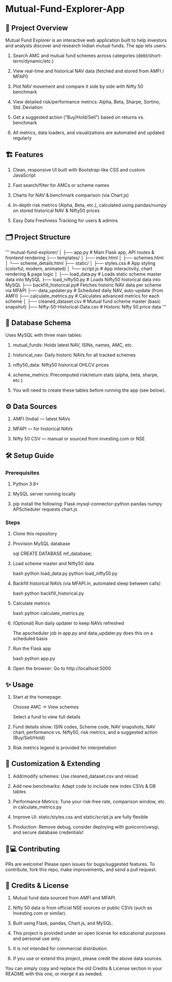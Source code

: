 # Mutual-Fund-Explorer-App

## 🚀 Project Overview
Mutual Fund Explorer is an interactive web application built to help investors and analysts discover and research Indian mutual funds. The app lets users:

1. Search AMC and mutual fund schemes across categories (debt/short-term/dynamic/etc.)

2. View real-time and historical NAV data (fetched and stored from AMFI / MFAPI)

3. Plot NAV movement and compare it side by side with Nifty 50 benchmark

4. View detailed risk/performance metrics: Alpha, Beta, Sharpe, Sortino, Std. Deviation

5. Get a suggested action ("Buy/Hold/Sell") based on returns vs. benchmark

6. All metrics, data loaders, and visualizations are automated and updated regularly

## 🏗️ Features
1. Clean, responsive UI built with Bootstrap-like CSS and custom JavaScript

2. Fast search/filter for AMCs or scheme names

3. Charts for NAV & benchmark comparison (via Chart.js)

4. In-depth risk metrics (Alpha, Beta, etc.), calculated using pandas/numpy on stored historical NAV & Nifty50 prices

5. Easy Data Freshness Tracking for users & admins

## 🗂️ Project Structure
'''
mutual-fund-explorer/
│
├── app.py                # Main Flask app, API routes & frontend rendering
├── templates/
│     ├── index.html
│     ├── schemes.html
│     └── scheme_details.html
├── static/
│     ├── styles.css      # App styling (colorful, modern, animated)
│     └── script.js       # App interactivity, chart rendering & page logic
│
├── load_data.py          # Loads static scheme master data into MySQL
├── load_nifty50.py       # Loads Nifty50 historical data into MySQL
├── backfill_historical.py# Fetches historic NAV data per scheme via MFAPI
├── data_updater.py       # Scheduled daily NAV, auto-update (from AMFI)
├── calculate_metrics.py  # Calculates advanced metrics for each scheme
│
├── cleaned_dataset.csv   # Mutual fund scheme master (basic snapshot)
├── Nifty-50-Historical-Data.csv # Historic Nifty 50 price data
'''

## 💾 Database Schema
Uses MySQL with three main tables:

1. mutual_funds: Holds latest NAV, ISINs, names, AMC, etc.

2. historical_nav: Daily historic NAVs for all tracked schemes

3. nifty50_data: Nifty50 historical OHLCV prices

4. scheme_metrics: Precomputed risk/return stats (alpha, beta, sharpe, etc.)

5. You will need to create these tables before running the app (see below).

## ⚙️ Data Sources
1. AMFI (India) — latest NAVs

2. MFAPI — for historical NAVs

3. Nifty 50 CSV — manual or sourced from investing.com or NSE

## 🛠️ Setup Guide
### Prerequisites
1. Python 3.8+

2. MySQL server running locally

3. pip install the following:
    Flask mysql-connector-python pandas numpy APScheduler requests chart.js

### Steps
1. Clone this repository

2. Provision MySQL database

    sql
    CREATE DATABASE mf_database;
3. Load scheme master and Nifty50 data

    bash
    python load_data.py
    python load_nifty50.py
4. Backfill historical NAVs (via MFAPI.in, automated sleep between calls)

    bash
    python backfill_historical.py
5. Calculate metrics

    bash
    python calculate_metrics.py
6. (Optional) Run daily updater to keep NAVs refreshed

    The apscheduler job in app.py and data_updater.py does this on a scheduled basis

7. Run the Flask app

    bash
    python app.py
8. Open the browser:
    Go to http://localhost:5000

## ✨ Usage
1. Start at the homepage:

    Choose AMC → View schemes
    
    Select a fund to view full details

2. Fund details show: ISIN codes, Scheme code, NAV snapshots, NAV chart, performance vs. Nifty50, risk metrics, and a suggested action (Buy/Sell/Hold)

3. Risk metrics legend is provided for interpretation

## 📁 Customization & Extending
1. Add/modify schemes: Use cleaned_dataset.csv and reload

2. Add new benchmarks: Adapt code to include new index CSVs & DB tables

3. Performance Metrics: Tune your risk-free rate, comparison window, etc. in calculate_metrics.py

4. Improve UI: static/styles.css and static/script.js are fully flexible

5. Production: Remove debug, consider deploying with gunicorn/uwsgi, and secure database credentials!

## 🧑💻 Contributing
PRs are welcome! Please open issues for bugs/suggested features.
To contribute, fork this repo, make improvements, and send a pull request.

## 📢 Credits & License
1. Mutual fund data sourced from AMFI and MFAPI.

2. Nifty 50 data is from official NSE sources or public CSVs (such as Investing.com or similar).

3. Built using Flask, pandas, Chart.js, and MySQL.

4. This project is provided under an open license for educational purposes and personal use only.
   
5. It is not intended for commercial distribution.

6. If you use or extend this project, please credit the above data sources.

You can simply copy and replace the old Credits & License section in your README with this one, or merge it as needed.
